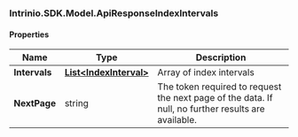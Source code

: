 [//]: # (CLASS:Intrinio.SDK.Model.ApiResponseIndexIntervals)

[//]: # (KIND:object)

### Intrinio.SDK.Model.ApiResponseIndexIntervals
#### Properties

[//]: # (START_DEFINITION)

Name | Type | Description
------------ | ------------- | -------------
**Intervals** | [**List&lt;IndexInterval&gt;**](IndexInterval.md) | Array of index intervals &nbsp;
**NextPage** | string | The token required to request the next page of the data. If null, no further results are available. &nbsp;

[//]: # (END_DEFINITION)


[//]: # (CONTAINED_CLASS:Intrinio.SDK.Model.IndexInterval)


